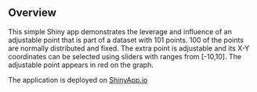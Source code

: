 ## Overview



This simple Shiny app demonstrates the leverage and influence of an adjustable point that is part of a dataset with 101 points. 100 of the points are normally distributed and fixed. The extra point is adjustable and its X-Y coordinates can be selected using sliders with ranges from [-10,10]. The adjustable point appears in red on the graph.

The application is deployed on [ShinyApp.io](https://omaymas.shinyapps.io/Influence_Analysis/)